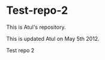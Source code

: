 Test-repo-2
===========

This is Atul's repository.

This is updated Atul on May 5th 2012. 

Test repo 2
